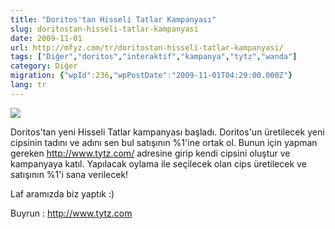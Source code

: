 ```yaml
---
title: "Doritos'tan Hisseli Tatlar Kampanyası"
slug: doritostan-hisseli-tatlar-kampanyasi
date: 2009-11-01
url: http://mfyz.com/tr/doritostan-hisseli-tatlar-kampanyasi/
tags: ["Diğer","doritos","interaktif","kampanya","tytz","wanda"]
category: Diğer
migration: {"wpId":236,"wpPostDate":"2009-11-01T04:29:00.000Z"}
lang: tr
---
```


![](/images/archive/tr/2009/11/hisselitatlar.jpg)

Doritos'tan yeni Hisseli Tatlar kampanyası başladı. Doritos'un üretilecek yeni cipsinin tadını ve adını sen bul satışının %1'ine ortak ol. Bunun için yapman gereken http://www.tytz.com/ adresine girip kendi cipsini oluştur ve kampanyaya katıl. Yapılacak oylama ile seçilecek olan cips üretilecek ve satışının %1'i sana verilecek!

Laf aramızda biz yaptık :)

Buyrun : http://www.tytz.com